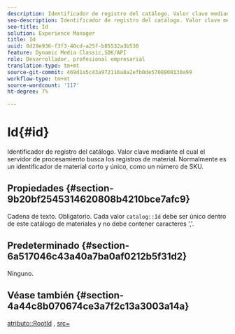 ```yaml
---
description: Identificador de registro del catálogo. Valor clave mediante el cual el servidor de procesamiento busca los registros de material. Normalmente es un identificador de material corto y único, como un número de SKU.
seo-description: Identificador de registro del catálogo. Valor clave mediante el cual el servidor de procesamiento busca los registros de material. Normalmente es un identificador de material corto y único, como un número de SKU.
seo-title: Id
solution: Experience Manager
title: Id
uuid: 0d29e936-f3f3-40cd-a25f-b85532a3b530
feature: Dynamic Media Classic,SDK/API
role: Desarrollador, profesional empresarial
translation-type: tm+mt
source-git-commit: 469d1a5c43a972116a8a2efb0de5708800130a99
workflow-type: tm+mt
source-wordcount: '117'
ht-degree: 7%

---
```



# Id{#id}

Identificador de registro del catálogo. Valor clave mediante el cual el servidor de procesamiento busca los registros de material. Normalmente es un identificador de material corto y único, como un número de SKU.

## Propiedades {#section-9b20bf2545314620808b4210bce7afc9}

Cadena de texto. Obligatorio. Cada valor `catalog::Id` debe ser único dentro de este catálogo de materiales y no debe contener caracteres &#39;,&#39;.

## Predeterminado {#section-6a517046c43a40a7ba0af0212b5f31d2}

Ninguno.

## Véase también {#section-4a44c8b070674ce3a7f2c13a3003a14a}

[atributo::RootId](../../../../../ir-api/material-cat/image-rendering-api-ref/c-ir-material-catalog/c-ir-attributes-reference/r-ir-rootid.md#reference-54b42b7125824be593378c1accb70d5a) ,  [src=](../../../../../ir-api/http-protocol/image-rendering-api-ref/c-ir-http-protocol-ref/c-ir-http-protocol-command-reference/r-ir-src.md#reference-62c98abad22149d68d405ed6aaff8272)
